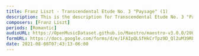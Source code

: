 ```yaml
---
title: Franz Liszt - Transcendental Etude No. 3 "Paysage" (1)
description: This is the description for Transcendental Etude No. 3 "Paysage" by Franz Liszt
composers: [Franz Liszt]
periods: [Romantic]
audioURL: https://OpenMusicDataset.github.io/Maestro/maestro-v3.0.0/2008/MIDI-Unprocessed_04_R3_2008_01-07_ORIG_MID--AUDIO_04_R3_2008_wav--3.midi
formURL: https://docs.google.com/forms/d/e/1FAIpQLSfHkCrTpz9D_Ql2uM39Rbkmvk7KHjSlwENX-rKMZPqnlhX75w/viewform
date: 2021-08-08T07:43:13-06:00
---
```

